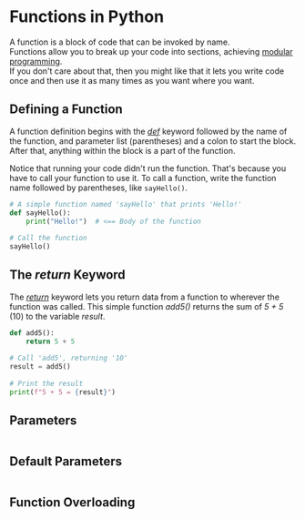 # Functions in Python
A function is a block of code that can be invoked by name. <br />
Functions allow you to break up your code into sections, achieving [modular programming](https://en.wikipedia.org/wiki/Modular_programming). <br />
If you don't care about that, then you might like that it lets you write code once and then use it as many times as you want where you want.

## Defining a Function
A function definition begins with the [_def_](https://docs.python.org/3/tutorial/controlflow.html#defining-functions) keyword followed by the name of the function,
and parameter list (parentheses) and a colon to start the block. After that, anything within the block is a part of the function.

Notice that running your code didn't run the function. That's because you have to call your function to use it. To call a function, write the function name followed by 
parentheses, like `sayHello()`.
```Python
# A simple function named 'sayHello' that prints 'Hello!'
def sayHello():
    print("Hello!")  # <== Body of the function
    
# Call the function
sayHello()
```

## The _return_ Keyword
The [_return_](https://realpython.com/python-return-statement/#understanding-the-python-return-statement) keyword lets you return data from a function to wherever the 
function was called. This simple function _add5()_ returns the sum of _5 + 5_ (10) to the variable _result_.

```Python
def add5():
    return 5 + 5
    
# Call 'add5', returning '10'
result = add5()
    
# Print the result
print(f"5 + 5 = {result}")
```

## Parameters

```Python

```

## Default Parameters

```Python

```

## Function Overloading

```Python

```
